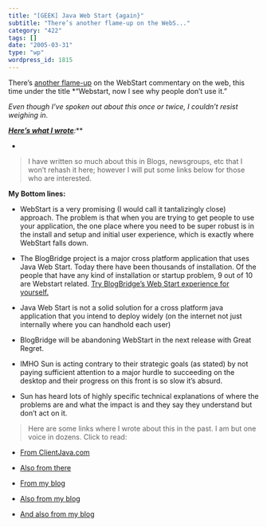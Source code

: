 ```yaml
---
title: "[GEEK] Java Web Start {again}"
subtitle: "There’s another flame-up on the WebS..."
category: "422"
tags: []
date: "2005-03-31"
type: "wp"
wordpress_id: 1815
---
```

There’s [another flame-up](http://www.clientjava.com/blog/2005/03/28/1112029988215.html) on the WebStart commentary on the web, this time under the title *“Webstart, now I see why people don’t use it.” 

*Even though I’ve spoken out about this once or twice, I couldn’t resist weighing in.*

***[Here’s what I wrote](http://www.clientjava.com/blog/2005/03/28/1112029988215.html#comment1112117031426)****:***

*

> I have written so much about this in Blogs, newsgroups, etc that I won’t rehash it here; however I will put some links below for those who are interested.

**My Bottom lines:**

- WebStart is a very promising (I would call it tantalizingly close) approach. The problem is that when you are trying to get people to use your application, the one place where you need to be super robust is in the install and setup and initial user experience, which is exactly where WebStart falls down.

- The BlogBridge project is a major cross platform application that uses Java Web Start. Today there have been thousands of installation. Of the people that have any kind of installation or startup problem, 9 out of 10 are Webstart related. [Try BlogBridge’s Web Start experience for yourself.](//www.blogbridge.com/install/weekly/blogbridge.jnlp)

- Java Web Start is not a solid solution for a cross platform java application that you intend to deploy widely (on the internet not just internally where you can handhold each user)

- BlogBridge will be abandoning WebStart in the next release with Great Regret.

- IMHO Sun is acting contrary to their strategic goals (as stated) by not paying sufficient attention to a major hurdle to succeeding on the desktop and their progress on this front is so slow it’s absurd.

- Sun has heard lots of highly specific technical explanations of where the problems are and what the impact is and they say they understand but don’t act on it.

> Here are some links where I wrote about this in the past. I am but one voice in dozens. Click to read:

- [From ClientJava.com](http://www.clientjava.com/blog/2004/12/07/1102430658000.html)

- [Also from there](http://www.clientjava.com/blog/2004/12/07/1102430658000.html#comment1102519273000)

- [From my blog](/weblogs/archives/000529.html)

- [Also from my blog](/weblogs/archives/000441.html)

- [And also from my blog](/weblogs/archives/000336.html)